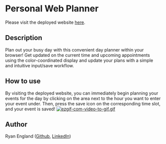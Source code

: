 # Personal Web Planner

Please visit the deployed website [here](https://stellyes.github.io/tell-me-my-day).

## Description

Plan out your busy day with this convenient day planner within your browser! Get updated on the current time and upcoming appointments using the color-coordinated display and update your plans with a simple and intuitive input/save workflow.

## How to use

By visiting the deployed website, you can immediately begin planning your events for the day by clicking on the area next to the hour you want to enter your event under. Then, press the save icon on the corresponding time slot, and your event is saved!
[![ezgif-com-video-to-gif.gif](https://i.postimg.cc/TwBbdmwJ/ezgif-com-video-to-gif.gif)](https://postimg.cc/5YqypX8X)

## Author

Ryan England ([Github](https://github.com/stellyes), [LinkedIn](https://www.linkedin.com/in/ryan-england-4909b3291/))
